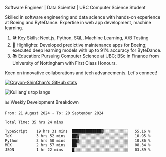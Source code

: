 Software Engineer | Data Scientist | UBC Computer Science Student

Skilled in software engineering and data science with hands-on experience at Boeing and ByteDance. Expertise in web app development, machine learning.

1. 🛠 Key Skills: Next.js, Python, SQL, Machine Learning, A/B Testing
2. 💼 Highlights: Developed predictive maintenance apps for Boeing; executed deep learning models with up to 91% accuracy for ByteDance.
3. 📚 Education: Pursuing Computer Science at UBC; BSc in Finance from University of Nottingham with First Class Honours.

Keen on innovative collaborations and tech advancements. Let's connect!

[![Crayon-ShinChan's GitHub stats](https://github-readme-stats.vercel.app/api?username=mengxi-ream)](https://github.com/anuraghazra/github-readme-stats)

![Kuiliang's top langs](https://github-readme-stats.vercel.app/api/top-langs?username=mengxi-ream&&hide=tex,jupyter%20notebook,mdx,scss)

📊 Weekly Development Breakdown

<!--START_SECTION:waka-->

```txt
From: 21 August 2024 - To: 20 September 2024

Total Time: 35 hrs 24 mins

TypeScript    19 hrs 31 mins  █████████████▓░░░░░░░░░░░   55.16 %
TeX           3 hrs 52 mins   ██▓░░░░░░░░░░░░░░░░░░░░░░   10.95 %
Python        3 hrs 50 mins   ██▓░░░░░░░░░░░░░░░░░░░░░░   10.86 %
MDX           2 hrs 57 mins   ██░░░░░░░░░░░░░░░░░░░░░░░   08.34 %
JSON          1 hr 22 mins    █░░░░░░░░░░░░░░░░░░░░░░░░   03.89 %
```

<!--END_SECTION:waka-->
